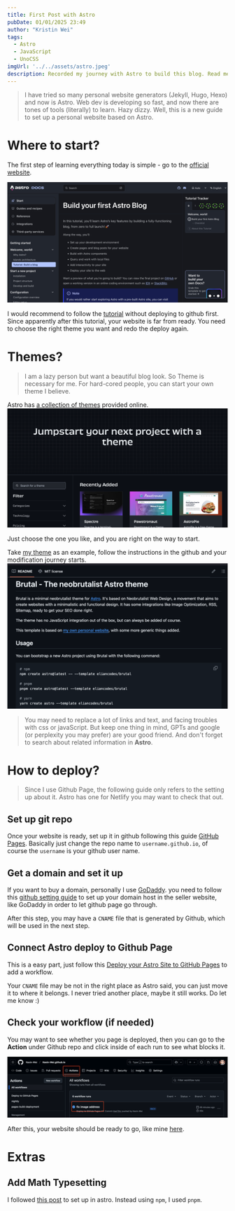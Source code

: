 ```yaml
---
title: First Post with Astro
pubDate: 01/01/2025 23:49
author: "Kristin Wei"
tags:
  - Astro
  - JavaScript
  - UnoCSS
imgUrl: '../../assets/astro.jpeg'
description: Recorded my journey with Astro to build this blog. Read me if you also want to learn to build this.
---
```

> I have tried so many personal website generators (Jekyll, Hugo, Hexo) and now is Astro. Web dev is developing so fast, and now there are tones of tools (literally) to learn. Hazy dizzy. Well, this is a new guide to set up a personal website based on Astro.

# Where to start?
The first step of learning everything today is simple - go to the [official website](https://docs.astro.build/en/getting-started/).

![](../../assets/astro_start.png)

I would recommend to follow the [tutorial](https://docs.astro.build/en/tutorial/0-introduction/) without deploying to github first. Since apparently after this tutorial, your website is far from ready. You need to choose the right theme you want and redo the deploy again.

# Themes?
> I am a lazy person but want a beautiful blog look. So Theme is necessary for me. For hard-cored people, you can start your own theme I believe.

Astro has [a collection of themes](https://astro.build/themes/?search=&categories%5B%5D=blog&categories%5B%5D=portfolio) provided online.
![](../../assets/astro_theme.png)

Just choose the one you like, and you are right on the way to start.

Take [my theme](https://astro.build/themes/details/brutal/) as an example, follow the instructions in the github and your modification journey starts.
![](../../assets/brutal_github.png)


> You may need to replace a lot of links and text, and facing troubles with css or javaScript. But keep one thing in mind, GPTs and google (or perplexity you may prefer) are your good friend. And don't forget to search about related information in **Astro**.


# How to deploy?
> Since I use Github Page, the following guide only refers to the setting up about it. Astro has one for Netlify you may want to check that out.

## Set up git repo
Once your website is ready, set up it in github following this guide [GitHub Pages](https://docs.github.com/en/pages/quickstart). Basically just change the repo name to `username.github.io`, of course the `username` is your github user name.

## Get a domain and set it up
If you want to buy a domain, personally I use [GoDaddy](https://www.godaddy.com/en-sg).
you need to follow this [github setting guide](https://docs.github.com/en/pages/configuring-a-custom-domain-for-your-github-pages-site/managing-a-custom-domain-for-your-github-pages-site) to set up your domain host in the seller website, like GoDaddy in order to let github page go through.

After this step, you may have a `CNAME` file that is generated by Github, which will be used in the next step.

## Connect Astro deploy to Github Page
This is a easy part,  just follow this [Deploy your Astro Site to GitHub Pages](https://docs.astro.build/en/guides/deploy/github/) to add a workflow.

Your `CNAME` file may be not in the right place as Astro said, you can just move it to where it belongs. I never tried another place, maybe it still works. Do let me know :)

## Check your workflow (if needed)
You may want to see whether you page is deployed, then you can go to the **Action** under Github repo and click inside of each run to see what blocks it.

![](../../assets/github_workflow.png)

After this, your website should be ready to go, like mine [here](https://kexinwei.org).

# Extras
## Add Math Typesetting
I followed [this post](https://www.byteli.com/post/webdev/math_in_astro/) to set up in astro. Instead using `npm`, I used `pnpm`.